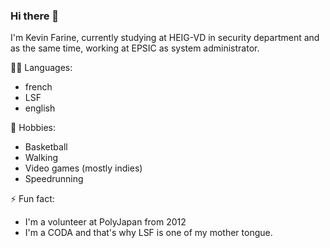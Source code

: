 ### Hi there 👋
I'm Kevin Farine, currently studying at HEIG-VD in security department and as the same time, working at EPSIC as system administrator.

🧏‍♂️ Languages:
- french
- LSF
- english

🏀 Hobbies:
- Basketball
- Walking
- Video games (mostly indies)
- Speedrunning

⚡ Fun fact: 
- I'm a volunteer at PolyJapan from 2012
- I'm a CODA and that's why LSF is one of my mother tongue.
<!--
**KevinFarine/KevinFarine** is a ✨ _special_ ✨ repository because its `README.md` (this file) appears on your GitHub profile.

Here are some ideas to get you started:

- 🔭 I’m currently working on ...
- 🌱 I’m currently learning ...
- 👯 I’m looking to collaborate on ...
- 🤔 I’m looking for help with ...
- 💬 Ask me about ...
- 📫 How to reach me: ...
- 😄 Pronouns: ...
- ⚡ Fun fact: ...
-->

